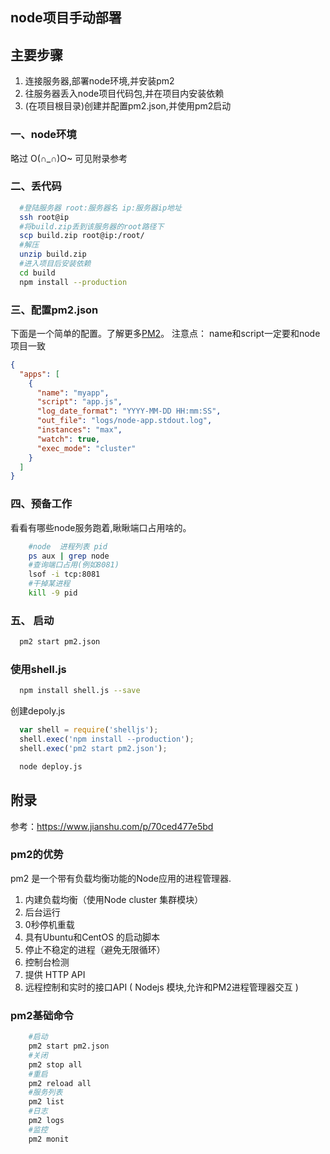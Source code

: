 ## node项目手动部署


## 主要步骤

1. 连接服务器,部署node环境,并安装pm2
2. 往服务器丢入node项目代码包,并在项目内安装依赖
3. (在项目根目录)创建并配置pm2.json,并使用pm2启动

### 一、node环境

略过 O(∩_∩)O~ 可见附录参考

### 二、丢代码

```bash
  #登陆服务器 root:服务器名 ip:服务器ip地址
  ssh root@ip
  #将build.zip丢到该服务器的root路径下
  scp build.zip root@ip:/root/
  #解压
  unzip build.zip
  #进入项目后安装依赖
  cd build
  npm install --production
```

### 三、配置pm2.json
下面是一个简单的配置。了解更多[PM2](https://github.com/Unitech/pm2)。
注意点： name和script一定要和node项目一致
```json
{
  "apps": [
    {
      "name": "myapp",
      "script": "app.js",
      "log_date_format": "YYYY-MM-DD HH:mm:SS",
      "out_file": "logs/node-app.stdout.log",
      "instances": "max",
      "watch": true,
      "exec_mode": "cluster"
    }
  ]
}
```

### 四、预备工作
看看有哪些node服务跑着,瞅瞅端口占用啥的。
```bash
    #node  进程列表 pid
    ps aux | grep node
    #查询端口占用(例如8081)
    lsof -i tcp:8081
    #干掉某进程
    kill -9 pid
```

### 五、 启动

```bash
  pm2 start pm2.json
```


### 使用shell.js

```bash
  npm install shell.js --save
```
创建depoly.js 
```js
  var shell = require('shelljs');
  shell.exec('npm install --production');
  shell.exec('pm2 start pm2.json');  
```
```bash
  node deploy.js
```

## 附录

参考：https://www.jianshu.com/p/70ced477e5bd

### pm2的优势 
pm2 是一个带有负载均衡功能的Node应用的进程管理器.
1. 内建负载均衡（使用Node cluster 集群模块）
2. 后台运行
3. 0秒停机重载
4. 具有Ubuntu和CentOS 的启动脚本
5. 停止不稳定的进程（避免无限循环）
6. 控制台检测
7. 提供 HTTP API
8. 远程控制和实时的接口API ( Nodejs 模块,允许和PM2进程管理器交互 )

### pm2基础命令

```bash
    #启动
    pm2 start pm2.json
    #关闭
    pm2 stop all
    #重启
    pm2 reload all
    #服务列表
    pm2 list
    #日志
    pm2 logs
    #监控
    pm2 monit
```



